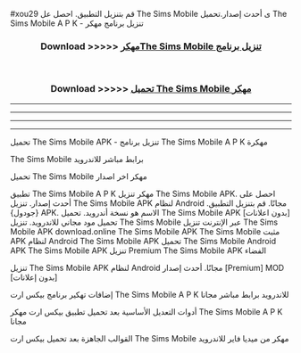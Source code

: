 #xou29 قم بتنزيل التطبيق. احصل عل The Sims Mobile  ى أحدث إصدار.تحميل The Sims Mobile  A P K - تنزيل برنامج مهكر



<div align="center">
<h3>Download >>>>> <a href="https://ar-sites.web.app/?ar= The Sims Mobile ">مهكرThe Sims Mobile  تنزيل برنامج</a></h3><br>

<h3>Download >>>>> <a href="https://ar-sites.web.app/?ar= The Sims Mobile ">تحميل The Sims Mobile  مهكر</a></h3>
</div>


----------------------------------------------------------

----------------------------------------------------------

----------------------------------------------------------

----------------------------------------------------------


تحميل The Sims Mobile  APK - تنزيل برنامج The Sims Mobile  A P K مهكرة

The Sims Mobile  برابط مباشر للاندرويد

تحميل The Sims Mobile  مهكر اخر اصدار

تطبيق The Sims Mobile  A P K مهكر
تنزيل The Sims Mobile  APK. احصل على أحدث إصدار.
تنزيل The Sims Mobile  APK لنظام Android مجانًا.
قم بتنزيل التطبيق. {جودول} APK. الاسم هو نسخة أندرويد.
تحميل The Sims Mobile  APK [بدون اعلانات]
تحميل مود مجاني للاندرويد.
تنزيل The Sims Mobile  عبر الإنترنت
تنزيل The Sims Mobile  APK
download.online The Sims Mobile  APK
The Sims Mobile  مثبت APK لنظام Android
The Sims Mobile  APK
تحميل The Sims Mobile  Android APK
The Sims Mobile  APK تنزيل Premium
The Sims Mobile  APK الفضاء

تنزيل The Sims Mobile  APK لنظام Android مجانًا. أحدث إصدار [Premium] MOD [بدون إعلانات]

إضافات تهكير برنامج بيكس ارت The Sims Mobile  A P K للاندرويد برابط مباشر مجانا

أدوات التعديل الأساسية بعد تحميل تطبيق بيكس ارت مهكر The Sims Mobile  A P K مجانا

القوالب الجاهزة بعد تحميل بيكس ارت The Sims Mobile  مهكر من ميديا فاير للاندرويد



